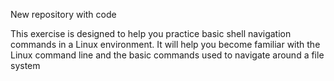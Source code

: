 New repository with code

This exercise is designed to help you practice basic shell navigation commands in a Linux environment. It will help you become familiar with the Linux command line and the basic commands used to navigate around a file system

